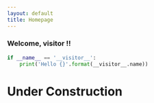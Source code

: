 ```yaml
---
layout: default
title: Homepage
---
```


### Welcome, visitor !!

~~~python
if __name__ == '__visitor__':
    print('Hello {}'.format(__visitor__.name))
~~~

# Under Construction